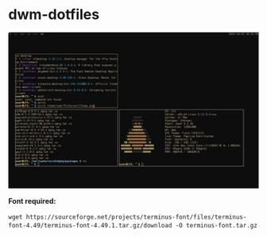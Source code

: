 # dwm-dotfiles

![Preview](pictures/lfsnew.png)

**Font required:**

```wget https://sourceforge.net/projects/terminus-font/files/terminus-font-4.49/terminus-font-4.49.1.tar.gz/download -O terminus-font.tar.gz```
